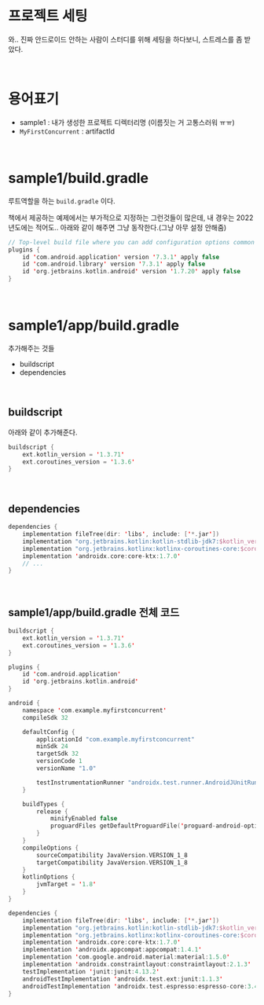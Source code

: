 # 프로젝트 세팅

와.. 진짜 안드로이드 안하는 사람이 스터디를 위해 세팅을 하다보니, 스트레스를 좀 받았다.<br>

<bR>

# 용어표기

- sample1 : 내가 생성한 프로젝트 디렉터리명 (이름짓는 거 고통스러워 ㅠㅠ)
- `MyFirstConcurrent` : artifactId

<br>



# sample1/build.gradle

루트역할을 하는 `build.gradle` 이다. <br>

책에서 제공하는 예제에서는 부가적으로 지정하는 그런것들이 많은데, 내 경우는 2022년도에는 적어도.. 아래와 같이 해주면 그냥 동작한다.(그냥 아무 설정 안해줌)

```kotlin
// Top-level build file where you can add configuration options common to all sub-projects/modules.
plugins {
    id 'com.android.application' version '7.3.1' apply false
    id 'com.android.library' version '7.3.1' apply false
    id 'org.jetbrains.kotlin.android' version '1.7.20' apply false
}
```

<br>



# sample1/app/build.gradle

추가해주는 것들

- buildscript
- dependencies

<br>



## buildscript

아래와 같이 추가해준다.

```kotlin
buildscript {
    ext.kotlin_version = '1.3.71'
    ext.coroutines_version = '1.3.6'
}
```

<br>



## dependencies

```kotlin
dependencies {
    implementation fileTree(dir: 'libs', include: ['*.jar'])
    implementation "org.jetbrains.kotlin:kotlin-stdlib-jdk7:$kotlin_version"
    implementation "org.jetbrains.kotlinx:kotlinx-coroutines-core:$coroutines_version"
    implementation 'androidx.core:core-ktx:1.7.0'
    // ...
}
```

<br>



## sample1/app/build.gradle 전체 코드

```kotlin
buildscript {
    ext.kotlin_version = '1.3.71'
    ext.coroutines_version = '1.3.6'
}

plugins {
    id 'com.android.application'
    id 'org.jetbrains.kotlin.android'
}

android {
    namespace 'com.example.myfirstconcurrent'
    compileSdk 32

    defaultConfig {
        applicationId "com.example.myfirstconcurrent"
        minSdk 24
        targetSdk 32
        versionCode 1
        versionName "1.0"

        testInstrumentationRunner "androidx.test.runner.AndroidJUnitRunner"
    }

    buildTypes {
        release {
            minifyEnabled false
            proguardFiles getDefaultProguardFile('proguard-android-optimize.txt'), 'proguard-rules.pro'
        }
    }
    compileOptions {
        sourceCompatibility JavaVersion.VERSION_1_8
        targetCompatibility JavaVersion.VERSION_1_8
    }
    kotlinOptions {
        jvmTarget = '1.8'
    }
}

dependencies {
    implementation fileTree(dir: 'libs', include: ['*.jar'])
    implementation "org.jetbrains.kotlin:kotlin-stdlib-jdk7:$kotlin_version"
    implementation "org.jetbrains.kotlinx:kotlinx-coroutines-core:$coroutines_version"
    implementation 'androidx.core:core-ktx:1.7.0'
    implementation 'androidx.appcompat:appcompat:1.4.1'
    implementation 'com.google.android.material:material:1.5.0'
    implementation 'androidx.constraintlayout:constraintlayout:2.1.3'
    testImplementation 'junit:junit:4.13.2'
    androidTestImplementation 'androidx.test.ext:junit:1.1.3'
    androidTestImplementation 'androidx.test.espresso:espresso-core:3.4.0'
}
```













